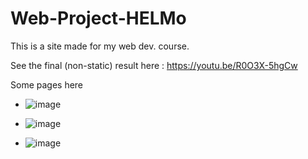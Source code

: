 # Web-Project-HELMo
This is a site made for my web dev. course.

See the final (non-static) result here : https://youtu.be/R0O3X-5hgCw

Some pages here

- ![image](https://github.com/Niwer1525/Web-Project-HELMo/assets/115033174/9bee32f7-1e06-49e5-a39d-e29c2313f1b4)

- ![image](https://github.com/Niwer1525/Web-Project-HELMo/assets/115033174/0ad2bf46-7511-49f9-973b-6b85e48ba4f8)

- ![image](https://github.com/Niwer1525/Web-Project-HELMo/assets/115033174/a3c12076-c9c0-4831-86bc-6a5098aaae02)
